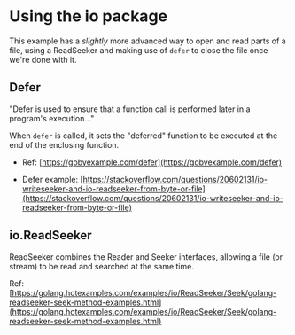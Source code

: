 # Using the io package

This example has a *slightly* more advanced way to open and read parts of a file, using a ReadSeeker
and making use of `defer` to close the file once we're done with it.

## Defer

"Defer is used to ensure that a function call is performed later in a program's execution..."

When `defer` is called, it sets the "deferred" function to be executed at the end of the enclosing
function.

- Ref: [https://gobyexample.com/defer](https://gobyexample.com/defer)

- Defer example: [https://stackoverflow.com/questions/20602131/io-writeseeker-and-io-readseeker-from-byte-or-file](https://stackoverflow.com/questions/20602131/io-writeseeker-and-io-readseeker-from-byte-or-file)


## io.ReadSeeker

ReadSeeker combines the Reader and Seeker interfaces, allowing a file (or stream) to be read
and searched at the same time.

Ref: [https://golang.hotexamples.com/examples/io/ReadSeeker/Seek/golang-readseeker-seek-method-examples.html](https://golang.hotexamples.com/examples/io/ReadSeeker/Seek/golang-readseeker-seek-method-examples.html)
